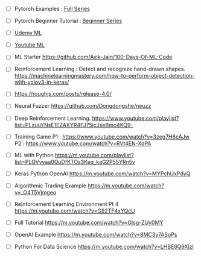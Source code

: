 - [ ] Pytorch Examples : [Full Series](https://github.com/python-engineer/pytorch-examples)

- [ ] Pytorch Beginner Tutorial : [Beginner Series](https://github.com/python-engineer/pytorchTutorial)

- [ ] [Udemy ML](https://www.udemy.com/course/machinelearning/learn/lecture/6087180?start=0#overview)

- [ ] [Youtube ML](https://www.youtube.com/channel/UC5zx8Owijmv-bbhAK6Z9apg/playlists)

- [ ] ML Starter
https://github.com/Avik-Jain/100-Days-Of-ML-Code

- [ ] Reinforcement Learning : Detect and recognize hand-drawn shapes. 
https://machinelearningmastery.com/how-to-perform-object-detection-with-yolov3-in-keras/

- [ ] https://roughjs.com/posts/release-4.0/

- [ ] Neural Fuzzer
https://github.com/Dongdongshe/neuzz

- [ ] Deep Reinforcement Learning.
https://www.youtube.com/playlist?list=PLzuuYNsE1EZAXYR4FJ75jcJseBmo4KQ9-

- [ ] Training Game 
P1 : https://www.youtube.com/watch?v=3zeg7H6cAJw
P2 : https://www.youtube.com/watch?v=RVt4EN-XdPA

- [ ] ML with Python 
https://m.youtube.com/playlist?list=PLQVvvaa0QuDfKTOs3Keq_kaG2P55YRn5v

- [ ] Keras Python OpenAI
https://m.youtube.com/watch?v=MYPchUxPdyQ

- [ ] Algorithmic Trading Example
https://m.youtube.com/watch?v=_O4T5Vjmgeo

- [ ] Reinforcement Learning Environment Pt 4 
https://m.youtube.com/watch?v=G92TF4xYQcU

- [ ] Full Tutorial
https://m.youtube.com/watch?v=GIsg-ZUy0MY

- [ ] OpenAI Example 
https://m.youtube.com/watch?v=8MC3y7ASoPs

- [ ] Python For Data Science 
https://m.youtube.com/watch?v=LHBE6Q9XlzI
